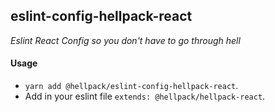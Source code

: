 ## eslint-config-hellpack-react

_Eslint React Config so you don't have to go through hell_

#### Usage

- `yarn add @hellpack/eslint-config-hellpack-react`.
- Add in your eslint file `extends: @hellpack/hellpack-react`.
